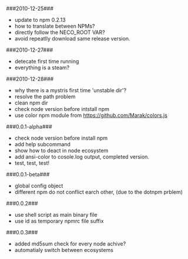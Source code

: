 ###2010-12-25###
* update to npm 0.2.13
* how to translate between NPMs?
* directly follow the NECO_ROOT VAR?
* avoid repeatlly download same release version.

###2010-12-27###
* detecate first time running
* everything is a steam?

###2010-12-28###
* why there is a mystris first time 'unstable dir'?
* resolve the path problem
* clean npm dir
* check node version before intstall npm
* use color npm module from https://github.com/Marak/colors.js

###0.0.1-alpha###
* check node version before install npm
* add help subcommand
* show how to deact in node ecosystem
* add ansi-color to cosole.log output, completed version.
* test, test, test!

###0.0.1-beta###
* global config object
* different npm do not conflict earch other, (due to the dotnpm prblem)

###0.0.2###
* use shell script as main binary file
* use id as temporary npmrc file suffix


###0.0.3###
* added md5sum check for every node achive?
* automatialy switch between ecosystems
